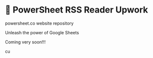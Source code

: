 # 💪 PowerSheet RSS Reader Upwork

powersheet.co website repository

Unleash the power of Google Sheets

Coming very soon!!!

cu
